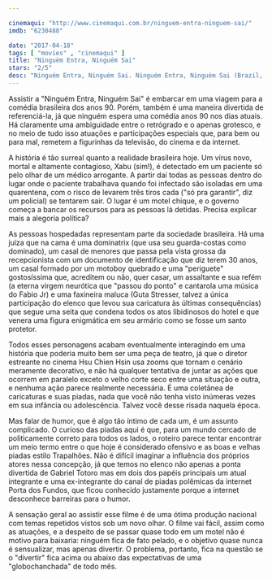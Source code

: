 ```yaml
---

cinemaqui: "http://www.cinemaqui.com.br/ninguem-entra-ninguem-sai/"
imdb: "6230488"

date: "2017-04-18"
tags: [ "movies" , "cinemaqui" ]
title: "Ninguém Entra, Ninguém Sai"
stars: "2/5"
desc: "Ninguém Entra, Ninguém Sai. Ninguém Entra, Ninguém Sai (Brazil, 2017). Dirigido por Hsu Chien Hsin. Escrito por Paulo Halm, Luis Fernando Verissimo. Com Catarina Abdalla (Jéssica), Karolina Albertassi (Laís), Monique Alfradique (Severino), Leo Bahia (Roberto / Robert), Renata Castro Barbosa (Edilene), Bruno Bebianno (Médico), Paulo Bellei (Papado), Ricardo Boechat (Repórter Oscar Ribeiro), Alex Cabral (Motoboy Alex)."
---
```

Assistir a "Ninguém Entra, Ninguém Sai" é embarcar em uma viagem para a comédia brasileira dos anos 90. Porém, também é uma maneira divertida de referenciá-la, já que ninguém espera uma comédia anos 90 nos dias atuais. Há claramente uma ambiguidade entre o retrógrado e o apenas grotesco, e no meio de tudo isso atuações e participações especiais que, para bem ou para mal, remetem a figurinhas da televisão, do cinema e da internet.

A história é tão surreal quanto a realidade brasileira hoje. Um vírus novo, mortal e altamente contagioso, Xabu (sim!), é detectado em um paciente só pelo olhar de um médico arrogante. A partir daí todas as pessoas dentro do lugar onde o paciente trabalhava quando foi infectado são isoladas em uma quarentena, com o risco de levarem três tiros cada ("só pra garantir", diz um policial) se tentarem sair. O lugar é um motel chique, e o governo começa a bancar os recursos para as pessoas lá detidas. Precisa explicar mais a alegoria política?

As pessoas hospedadas representam parte da sociedade brasileira. Há uma juíza que na cama é uma dominatrix (que usa seu guarda-costas como dominado), um casal de menores que passa pela vista grossa da recepcionista com um documento de identificação que diz terem 30 anos, um casal formado por um motoboy quebrado e uma "periguete" gostosíssima que, acreditem ou não, quer casar, um assaltante e sua refém (a eterna virgem neurótica que "passou do ponto" e cantarola uma música do Fabio Jr) e uma faxineira maluca (Guta Stresser, talvez a única participação do elenco que levou sua caricatura às últimas consequências) que segue uma seita que condena todos os atos libidinosos do hotel e que venera uma figura enigmática em seu armário como se fosse um santo protetor.

Todos esses personagens acabam eventualmente interagindo em uma história que poderia muito bem ser uma peça de teatro, já que o diretor estreante no cinema Hsu Chien Hsin usa zooms que tornam o cenário meramente decorativo, e não há qualquer tentativa de juntar as ações que ocorrem em paralelo exceto o velho corte seco entre uma situação e outra, e nenhuma ação parece realmente necessária. É uma coletânea de caricaturas e suas piadas, nada que você não tenha visto inúmeras vezes em sua infância ou adolescência. Talvez você desse risada naquela época.

Mas falar de humor, que é algo tão íntimo de cada um, é um assunto complicado. O curioso das piadas aqui é que, para um mundo cercado de politicamente correto para todos os lados, o roteiro parece tentar encontrar um meio termo entre o que hoje é considerado ofensivo e as boas e velhas piadas estilo Trapalhões. Não é difícil imaginar a influência dos próprios atores nessa concepção, já que temos no elenco não apenas a ponta divertida de Gabriel Totoro mas em dois dos papéis principais um atual integrante e uma ex-integrante do canal de piadas polêmicas da internet Porta dos Fundos, que ficou conhecido justamente porque a internet desconhece barreiras para o humor.

A sensação geral ao assistir esse filme é de uma ótima produção nacional com temas repetidos vistos sob um novo olhar. O filme vai fácil, assim como as atuações, e a despeito de se passar quase todo em um motel não é motivo para baixaria: ninguém fica de fato pelado, e o objetivo quase nunca é sensualizar, mas apenas divertir. O problema, portanto, fica na questão se o "divertir" fica acima ou abaixo das expectativas de uma "globochanchada" de todo mês.
